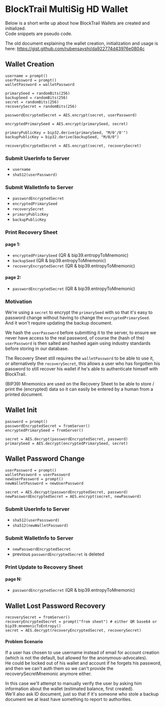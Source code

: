 # BlockTrail MultiSig HD Wallet
Below is a short write up about how BlockTrail Wallets are created and initialized.  
Code snippets are pseudo code.

The old document explaining the wallet creation, initialization and usage is here: https://gist.github.com/rubensayshi/da922774d43976e0804c

## Wallet Creation
```
username = prompt()
userPassword = prompt()
walletPassword = walletPassword

primarySeed = randomBits(256)
backupSeed = randomBits(256)
secret = randomBits(256)
recoverySecret = randomBits(256)

passwordEncryptedSecret = AES.encrypt(secret, userPassword)

encryptedPrimarySeed = AES.encrypt(primarySeed, secret)

primaryPublicKey = bip32.derive(primarySeed, "M/0'/0'")
backupPublicKey = bip32.derive(backupSeed, "M/0/0")

recoveryEncryptedSecret = AES.encrypt(secret, recoverySecret)
```

### Submit UserInfo to Server
 - `username`
 - `sha512(userPassword)`

### Submit WalletInfo to Server
 - `passwordEncryptedSecret`
 - `encryptedPrimarySeed`
 - `recoverySecret`
 - `primaryPublicKey`
 - `backupPublicKey`

### Print Recovery Sheet
#### page 1:
 - `encryptedPrimarySeed` (QR & bip39.entropyToMnemonic)
 - `backupSeed` (QR & bip39.entropyToMnemonic)
 - `recoveryEncryptedSecret` (QR & bip39.entropyToMnemonic)

#### page 2:
 - `passwordEncryptedSecret` (QR & bip39.entropyToMnemonic)

### Motivation
We're using a `secret` to encrypt the `primarySeed` with so that it's easy to password change without having to change the `encryptedPrimarySeed`.  
And it won't require updating the backup document.

We hash the `userPassword` before submitting it to the server, to ensure we never have access to the real password, 
of course the (hash of the) `userPassword` is then salted and hashed again using industry standards before storing in our database.

The Recovery Sheet still requires the `walletPassword` to be able to use it,  
or alternatively the `recoverySecret`, this allows a user who has forgotten his password to still recover his wallet if he's able to 
authenticate himself with BlockTrail.

(BIP39) Mnemonics are used on the Recovery Sheet to be able to store / print the (encrypted) data 
so it can easily be entered by a human from a printed document.  

## Wallet Init
```
password = prompt()
passwordEncryptedSecret = fromServer()
encryptedPrimarySeed = fromServer()

secret = AES.decrypt(passwordEncryptedSecret, password)
primarySeed = AES.decrypt(encryptedPrimarySeed, secret)
```

## Wallet Password Change
```
userPassword = prompt()
walletPassword = userPassword
newUserPassword = prompt()
newWalletPassword = newUserPassword

secret = AES.decrypt(passwordEncryptedSecret, password)
newPasswordEncryptedSecret = AES.encrypt(secret, newPassword)
```

### Submit UserInfo to Server
 - `sha512(userPasssword)`
 - `sha512(newWalletPassword)`

### Submit WalletInfo to Server
 - `newPasswordEncryptedSecret`
 - previous `passwordEncryptedSecret` is deleted

### Print Update to Recovery Sheet
#### page N:
 - `passwordEncryptedSecret` (QR & bip39.entropyToMnemonic)

## Wallet Lost Password Recovery 
```
recoverySecret = fromServer()
recoveryEncryptedSecret = prompt("from sheet") # either QR base64 or bip39.mnemonicToEntropy()
secret = AES.decrypt(recoveryEncryptedSecret, recoverySecret)
```

#### Problem Scenario
If a user has chosen to use username instead of email for account creation (which is not the default, but allowed for the anonymous-advocates).  
He could be locked out of his wallet and account if he forgets his password,  
and then we can't auth them so we can't provide the recoverySecretMnemonic anymore either.  

In this case we'll attempt to manually verify the user by asking him information about the wallet (estimated balance, first created).  
We'll also ask ID document, just so that if it's someone who stole a backup document we at least have something to report to authorities.  
